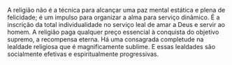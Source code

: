 ﻿A religião não é a técnica para alcançar uma paz mental estática e plena de felicidade; é um impulso para organizar a alma para serviço dinâmico. É a inscrição da total individualidade no serviço leal de amar a Deus e servir ao homem. A religião paga qualquer preço essencial à conquista do objetivo supremo, a recompensa eterna. Há uma consagrada completude na lealdade religiosa que é magnificamente sublime. E essas lealdades são socialmente efetivas e espiritualmente progressivas.
